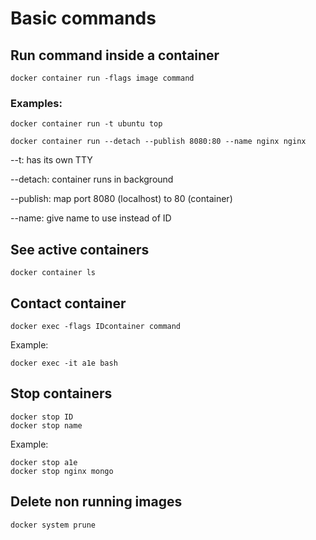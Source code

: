 # Basic commands

## Run command inside a container
    docker container run -flags image command

### Examples:    
    docker container run -t ubuntu top

    docker container run --detach --publish 8080:80 --name nginx nginx

\--t: has its own TTY

\--detach: container runs in background

\--publish: map port 8080 (localhost) to 80 (container)

\--name: give name to use instead of ID


## See active containers
    docker container ls

## Contact container
    docker exec -flags IDcontainer command

Example:

    docker exec -it a1e bash

## Stop containers
    docker stop ID
    docker stop name

Example:

    docker stop a1e
    docker stop nginx mongo

## Delete non running images
    docker system prune
